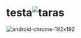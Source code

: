 # testa![taras](https://github.com/yeji1313TW/testa/assets/103237529/4bfe9c3f-7e6a-4c74-a418-f9407e2b022d)

![android-chrome-192x192](https://github.com/user-attachments/assets/92b3a131-6d16-48a3-aeb9-42d5e5a91913)
